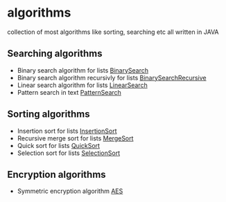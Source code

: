 # algorithms
collection of most algorithms like sorting, searching etc all written in JAVA

## Searching algorithms
- Binary search algorithm for lists [BinarySearch](https://github.com/spookyhub/algorithms/blob/main/searching/BinarySearch.java)
- Binary search algorithm recursivly for lists [BinarySearchRecursive](https://github.com/spookyhub/algorithms/blob/main/searching/BinarySearchRecursive.java)
- Linear search algorithm for lists [LinearSearch](https://github.com/spookyhub/algorithms/blob/main/searching/LinearSearch.java)
- Pattern search in text [PatternSearch](https://github.com/spookyhub/algorithms/blob/main/searching/PatternSearch.java)

## Sorting algorithms
- Insertion sort for lists [InsertionSort](https://github.com/spookyhub/algorithms/blob/main/sorting/InsertionSort.java)
- Recursive merge sort for lists [MergeSort](https://github.com/spookyhub/algorithms/blob/main/sorting/MergeSort.java)
- Quick sort for lists [QuickSort](https://github.com/spookyhub/algorithms/blob/main/sorting/QuickSort.java)
- Selection sort for lists [SelectionSort](https://github.com/spookyhub/algorithms/blob/main/sorting/SelectionSort.java)

## Encryption algorithms
- Symmetric encryption algorithm [AES](https://github.com/spookyhub/algorithms/blob/main/encryption/AES.java)
